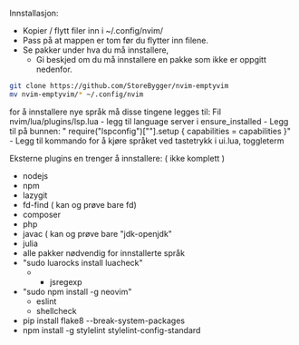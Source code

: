Innstallasjon:
  - Kopier / flytt filer inn i ~/.config/nvim/
  - Pass på at mappen er tom før du flytter inn filene.
  - Se pakker under hva du må innstallere, 
    - Gi beskjed om du må innstallere en pakke som ikke er oppgitt nedenfor. 

``` bash
git clone https://github.com/StoreBygger/nvim-emptyvim
mv nvim-emptyvim/* ~/.config/nvim
```
for å innstallere nye språk må disse tingene legges til:
  Fil nvim/lua/plugins/lsp.lua
    - legg til language server i ensure_installed
    - Legg til på bunnen: 
    " require("lspconfig")["<languageserver>"].setup {
        capabilities = capabilities
      }"
    - Legg til kommando for å kjøre språket ved tastetrykk <F5> i ui.lua, toggleterm

Eksterne plugins en trenger å innstallere: ( ikke komplett )
  - nodejs
  - npm
  - lazygit
  - fd-find ( kan og prøve bare fd)
  - composer
  - php
  - javac ( kan og prøve bare "jdk-openjdk"
  - julia
  - alle pakker nødvendig for innstallerte språk
  - "sudo luarocks install luacheck"
    - + jsregexp
  - "sudo npm install -g neovim"
    - eslint
    - shellcheck
  - pip install flake8 --break-system-packages
  - npm install -g stylelint stylelint-config-standard

